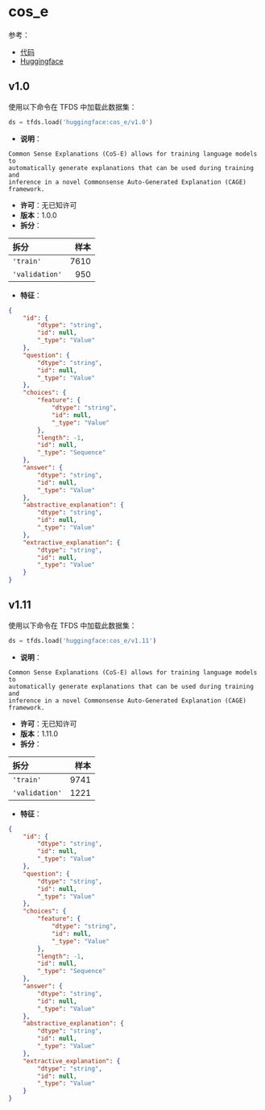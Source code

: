 # cos_e

参考：

- [代码](https://github.com/huggingface/datasets/blob/master/datasets/cos_e)
- [Huggingface](https://huggingface.co/datasets/cos_e)

## v1.0

使用以下命令在 TFDS 中加载此数据集：

```python
ds = tfds.load('huggingface:cos_e/v1.0')
```

- **说明**：

```
Common Sense Explanations (CoS-E) allows for training language models to
automatically generate explanations that can be used during training and
inference in a novel Commonsense Auto-Generated Explanation (CAGE) framework.
```

- **许可**：无已知许可
- **版本**：1.0.0
- **拆分**：

拆分 | 样本
:-- | --:
`'train'` | 7610
`'validation'` | 950

- **特征**：

```json
{
    "id": {
        "dtype": "string",
        "id": null,
        "_type": "Value"
    },
    "question": {
        "dtype": "string",
        "id": null,
        "_type": "Value"
    },
    "choices": {
        "feature": {
            "dtype": "string",
            "id": null,
            "_type": "Value"
        },
        "length": -1,
        "id": null,
        "_type": "Sequence"
    },
    "answer": {
        "dtype": "string",
        "id": null,
        "_type": "Value"
    },
    "abstractive_explanation": {
        "dtype": "string",
        "id": null,
        "_type": "Value"
    },
    "extractive_explanation": {
        "dtype": "string",
        "id": null,
        "_type": "Value"
    }
}
```

## v1.11

使用以下命令在 TFDS 中加载此数据集：

```python
ds = tfds.load('huggingface:cos_e/v1.11')
```

- **说明**：

```
Common Sense Explanations (CoS-E) allows for training language models to
automatically generate explanations that can be used during training and
inference in a novel Commonsense Auto-Generated Explanation (CAGE) framework.
```

- **许可**：无已知许可
- **版本**：1.11.0
- **拆分**：

拆分 | 样本
:-- | --:
`'train'` | 9741
`'validation'` | 1221

- **特征**：

```json
{
    "id": {
        "dtype": "string",
        "id": null,
        "_type": "Value"
    },
    "question": {
        "dtype": "string",
        "id": null,
        "_type": "Value"
    },
    "choices": {
        "feature": {
            "dtype": "string",
            "id": null,
            "_type": "Value"
        },
        "length": -1,
        "id": null,
        "_type": "Sequence"
    },
    "answer": {
        "dtype": "string",
        "id": null,
        "_type": "Value"
    },
    "abstractive_explanation": {
        "dtype": "string",
        "id": null,
        "_type": "Value"
    },
    "extractive_explanation": {
        "dtype": "string",
        "id": null,
        "_type": "Value"
    }
}
```
